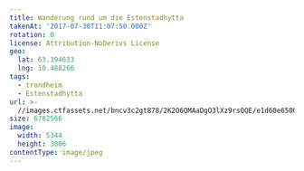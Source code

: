 ```yaml
---
title: Wanderung rund um die Estenstadhytta
takenAt: '2017-07-30T11:07:50.000Z'
rotation: 0
license: Attribution-NoDerivs License
geo:
  lat: 63.394633
  lng: 10.488266
tags:
  - trondheim
  - Estenstadhytta
url: >-
  //images.ctfassets.net/bncv3c2gt878/2K2O6QMAaDgO3lXz9rsQQE/e1d60e65003f5c7189e2d67734eead06/wanderung-rund-um-die-estenstadhytta_36099069592_o
size: 6782566
image:
  width: 5344
  height: 3006
contentType: image/jpeg
---
```


